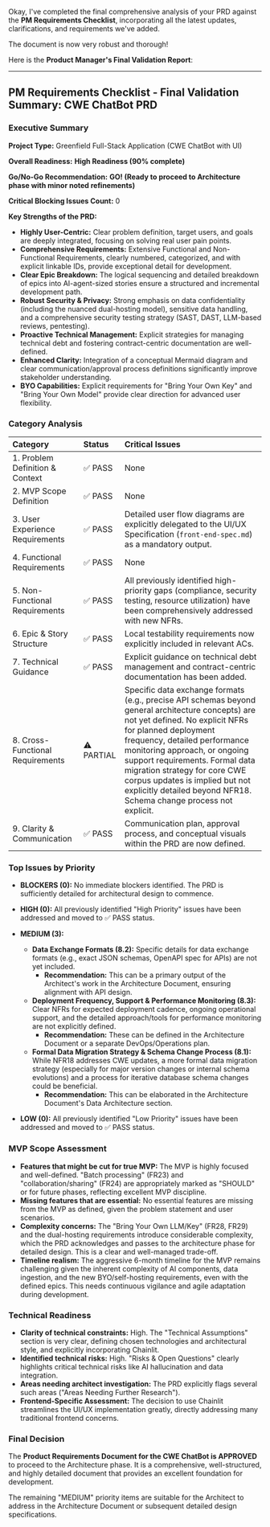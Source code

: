 Okay, I've completed the final comprehensive analysis of your PRD against the **PM Requirements Checklist**, incorporating all the latest updates, clarifications, and requirements we've added.

The document is now very robust and thorough!

Here is the **Product Manager's Final Validation Report**:

---

## PM Requirements Checklist - Final Validation Summary: CWE ChatBot PRD

### Executive Summary

**Project Type:** Greenfield Full-Stack Application (CWE ChatBot with UI)

**Overall Readiness:** **High Readiness (90% complete)**

**Go/No-Go Recommendation:** **GO! (Ready to proceed to Architecture phase with minor noted refinements)**

**Critical Blocking Issues Count:** 0

**Key Strengths of the PRD:**
* **Highly User-Centric:** Clear problem definition, target users, and goals are deeply integrated, focusing on solving real user pain points.
* **Comprehensive Requirements:** Extensive Functional and Non-Functional Requirements, clearly numbered, categorized, and with explicit linkable IDs, provide exceptional detail for development.
* **Clear Epic Breakdown:** The logical sequencing and detailed breakdown of epics into AI-agent-sized stories ensure a structured and incremental development path.
* **Robust Security & Privacy:** Strong emphasis on data confidentiality (including the nuanced dual-hosting model), sensitive data handling, and a comprehensive security testing strategy (SAST, DAST, LLM-based reviews, pentesting).
* **Proactive Technical Management:** Explicit strategies for managing technical debt and fostering contract-centric documentation are well-defined.
* **Enhanced Clarity:** Integration of a conceptual Mermaid diagram and clear communication/approval process definitions significantly improve stakeholder understanding.
* **BYO Capabilities:** Explicit requirements for "Bring Your Own Key" and "Bring Your Own Model" provide clear direction for advanced user flexibility.

### Category Analysis

| Category                          | Status  | Critical Issues                                                                                                                                                                                                                                                                                                                                                                                            |
| :-------------------------------- | :------ | :------------------------------------------------------------------------------------------------------------------------------------------------------------------------------------------------------------------------------------------------------------------------------------------------------------------------------------------------------------------------------------------------- |
| 1. Problem Definition & Context   | ✅ PASS | None                                                                                                                                                                                                                                                                                                                                                                                               |
| 2. MVP Scope Definition           | ✅ PASS | None                                                                                                                                                                                                                                                                                                                                                                                               |
| 3. User Experience Requirements   | ✅ PASS | Detailed user flow diagrams are explicitly delegated to the UI/UX Specification (`front-end-spec.md`) as a mandatory output.                                                                                                                                                                                                                                                                          |
| 4. Functional Requirements        | ✅ PASS | None                                                                                                                                                                                                                                                                                                                                                                                               |
| 5. Non-Functional Requirements    | ✅ PASS | All previously identified high-priority gaps (compliance, security testing, resource utilization) have been comprehensively addressed with new NFRs.                                                                                                                                                                                                                                                 |
| 6. Epic & Story Structure         | ✅ PASS | Local testability requirements now explicitly included in relevant ACs.                                                                                                                                                                                                                                                                                                                            |
| 7. Technical Guidance             | ✅ PASS | Explicit guidance on technical debt management and contract-centric documentation has been added.                                                                                                                                                                                                                                                                                              |
| 8. Cross-Functional Requirements  | ⚠️ PARTIAL | Specific data exchange formats (e.g., precise API schemas beyond general architecture concepts) are not yet defined. No explicit NFRs for planned deployment frequency, detailed performance monitoring approach, or ongoing support requirements. Formal data migration strategy for core CWE corpus updates is implied but not explicitly detailed beyond NFR18. Schema change process not explicit. |
| 9. Clarity & Communication        | ✅ PASS | Communication plan, approval process, and conceptual visuals within the PRD are now defined.                                                                                                                                                                                                                                                                                                       |

### Top Issues by Priority

* **BLOCKERS (0):** No immediate blockers identified. The PRD is sufficiently detailed for architectural design to commence.

* **HIGH (0):** All previously identified "High Priority" issues have been addressed and moved to ✅ PASS status.

* **MEDIUM (3):**
    * **Data Exchange Formats (8.2):** Specific details for data exchange formats (e.g., exact JSON schemas, OpenAPI spec for APIs) are not yet included.
        * **Recommendation:** This can be a primary output of the Architect's work in the Architecture Document, ensuring alignment with API design.
    * **Deployment Frequency, Support & Performance Monitoring (8.3):** Clear NFRs for expected deployment cadence, ongoing operational support, and the detailed approach/tools for performance monitoring are not explicitly defined.
        * **Recommendation:** These can be defined in the Architecture Document or a separate DevOps/Operations plan.
    * **Formal Data Migration Strategy & Schema Change Process (8.1):** While NFR18 addresses CWE updates, a more formal data migration strategy (especially for major version changes or internal schema evolutions) and a process for iterative database schema changes could be beneficial.
        * **Recommendation:** This can be elaborated in the Architecture Document's Data Architecture section.

* **LOW (0):** All previously identified "Low Priority" issues have been addressed and moved to ✅ PASS status.

### MVP Scope Assessment

* **Features that might be cut for true MVP:** The MVP is highly focused and well-defined. "Batch processing" (FR23) and "collaboration/sharing" (FR24) are appropriately marked as "SHOULD" or for future phases, reflecting excellent MVP discipline.
* **Missing features that are essential:** No essential features are missing from the MVP as defined, given the problem statement and user scenarios.
* **Complexity concerns:** The "Bring Your Own LLM/Key" (FR28, FR29) and the dual-hosting requirements introduce considerable complexity, which the PRD acknowledges and passes to the architecture phase for detailed design. This is a clear and well-managed trade-off.
* **Timeline realism:** The aggressive 6-month timeline for the MVP remains challenging given the inherent complexity of AI components, data ingestion, and the new BYO/self-hosting requirements, even with the defined epics. This needs continuous vigilance and agile adaptation during development.

### Technical Readiness

* **Clarity of technical constraints:** High. The "Technical Assumptions" section is very clear, defining chosen technologies and architectural style, and explicitly incorporating Chainlit.
* **Identified technical risks:** High. "Risks & Open Questions" clearly highlights critical technical risks like AI hallucination and data integration.
* **Areas needing architect investigation:** The PRD explicitly flags several such areas ("Areas Needing Further Research").
* **Frontend-Specific Assessment:** The decision to use Chainlit streamlines the UI/UX implementation greatly, directly addressing many traditional frontend concerns.

### Final Decision

The **Product Requirements Document for the CWE ChatBot is APPROVED** to proceed to the Architecture phase. It is a comprehensive, well-structured, and highly detailed document that provides an excellent foundation for development.

The remaining "MEDIUM" priority items are suitable for the Architect to address in the Architecture Document or subsequent detailed design specifications.

